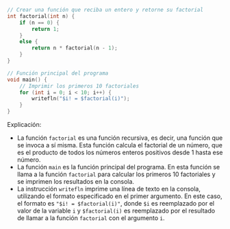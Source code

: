 ```d
// Crear una función que reciba un entero y retorne su factorial
int factorial(int n) {
    if (n == 0) {
        return 1;
    }
    else {
        return n * factorial(n - 1);
    }
}

// Función principal del programa
void main() {
    // Imprimir los primeros 10 factoriales
    for (int i = 0; i < 10; i++) {
        writefln("$i! = $factorial(i)");
    }
}
```

Explicación:

* La función `factorial` es una función recursiva, es decir, una función que se invoca a sí misma. Esta función calcula el factorial de un número, que es el producto de todos los números enteros positivos desde 1 hasta ese número.
* La función `main` es la función principal del programa. En esta función se llama a la función `factorial` para calcular los primeros 10 factoriales y se imprimen los resultados en la consola.
* La instrucción `writefln` imprime una línea de texto en la consola, utilizando el formato especificado en el primer argumento. En este caso, el formato es `"$i! = $factorial(i)"`, donde `$i` es reemplazado por el valor de la variable `i` y `$factorial(i)` es reemplazado por el resultado de llamar a la función `factorial` con el argumento `i`.